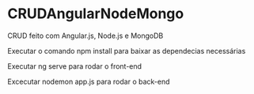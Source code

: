 # CRUDAngularNodeMongo
CRUD feito com Angular.js, Node.js e MongoDB

<p> Executar o comando npm install para baixar as dependecias necessárias </p>
<p> Executar ng serve para rodar o front-end </p>
<p>  Excecutar nodemon app.js para rodar o back-end </p>
